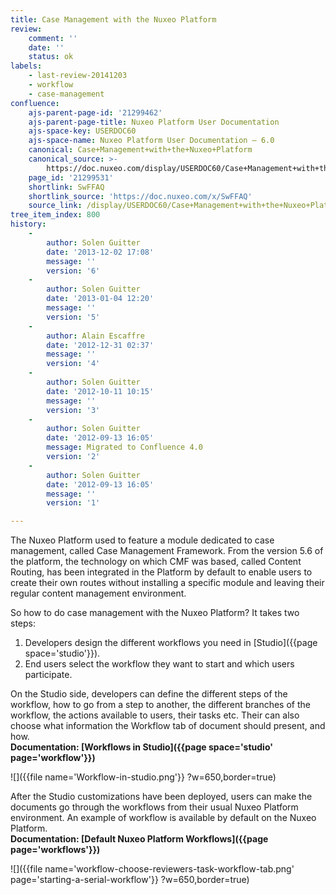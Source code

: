 ```yaml
---
title: Case Management with the Nuxeo Platform
review:
    comment: ''
    date: ''
    status: ok
labels:
    - last-review-20141203
    - workflow
    - case-management
confluence:
    ajs-parent-page-id: '21299462'
    ajs-parent-page-title: Nuxeo Platform User Documentation
    ajs-space-key: USERDOC60
    ajs-space-name: Nuxeo Platform User Documentation — 6.0
    canonical: Case+Management+with+the+Nuxeo+Platform
    canonical_source: >-
        https://doc.nuxeo.com/display/USERDOC60/Case+Management+with+the+Nuxeo+Platform
    page_id: '21299531'
    shortlink: SwFFAQ
    shortlink_source: 'https://doc.nuxeo.com/x/SwFFAQ'
    source_link: /display/USERDOC60/Case+Management+with+the+Nuxeo+Platform
tree_item_index: 800
history:
    -
        author: Solen Guitter
        date: '2013-12-02 17:08'
        message: ''
        version: '6'
    -
        author: Solen Guitter
        date: '2013-01-04 12:20'
        message: ''
        version: '5'
    -
        author: Alain Escaffre
        date: '2012-12-31 02:37'
        message: ''
        version: '4'
    -
        author: Solen Guitter
        date: '2012-10-11 10:15'
        message: ''
        version: '3'
    -
        author: Solen Guitter
        date: '2012-09-13 16:05'
        message: Migrated to Confluence 4.0
        version: '2'
    -
        author: Solen Guitter
        date: '2012-09-13 16:05'
        message: ''
        version: '1'

---
```

The Nuxeo Platform used to feature a module dedicated to case management, called Case Management Framework. From the version 5.6 of the platform, the technology on which CMF was based, called Content Routing, has been integrated in the Platform by default to enable users to create their own routes without installing a specific module and leaving their regular content management environment.

So how to do case management with the Nuxeo Platform?
It takes two steps:

1.  Developers design the different workflows you need in [Studio]({{page space='studio'}}).
2.  End users select the workflow they want to start and which users participate.

On the Studio side, developers can define the different steps of the workflow, how to go from a step to another, the different branches of the workflow, the actions available to users, their tasks etc. Their can also choose what information the Workflow tab of document should present, and how.<br/>
**Documentation: [Workflows in Studio]({{page space='studio' page='workflow'}})**

![]({{file name='Workflow-in-studio.png'}} ?w=650,border=true)

After the Studio customizations have been deployed, users can make the documents go through the workflows from their usual Nuxeo Platform environment. An example of workflow is available by default on the Nuxeo Platform.<br/>
**Documentation: [Default Nuxeo Platform Workflows]({{page page='workflows'}})**

![]({{file name='workflow-choose-reviewers-task-workflow-tab.png' page='starting-a-serial-workflow'}} ?w=650,border=true)

